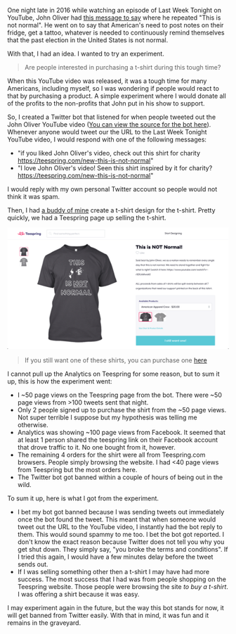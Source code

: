 One night late in 2016 while watching an episode of Last Week Tonight on YouTube, John Oliver had [this message to say](https://youtu.be/-rSDUsMwakI?t=1341) where he repeated "This is not normal". He went on to say that American's need to post notes on their fridge, get a tattoo, whatever is needed to continuously remind themselves that the past election in the United States is not normal.

With that, I had an idea. I wanted to try an experiment.

> Are people interested in purchasing a t-shirt during this tough time?

When this YouTube video was released, it was a tough time for many Americans, including myself, so I was wondering if people would react to that by purchasing a product. A simple experiment where I would donate all of the profits to the non-profits that John put in his show to support.

So, I created a Twitter bot that listened for when people tweeted out the John Oliver YouTube video ([You can view the source for the bot here](https://github.com/levibostian/john-oliver-bot)). Whenever anyone would tweet our the URL to the Last Week Tonight YouTube video, I would respond with one of the following messages:

* "if you liked John Oliver's video, check out this shirt for charity https://teespring.com/new-this-is-not-normal"
* "I love John Oliver's video! Seen this shirt inspired by it for charity? https://teespring.com/new-this-is-not-normal"

I would reply with my own personal Twitter account so people would not think it was spam.

Then, I had [a buddy of mine](https://twitter.com/willlenzenjr/) create a t-shirt design for the t-shirt. Pretty quickly, we had a Teespring page up selling the t-shirt.

![](/img/opensource/twitter_reply_bot/not_normal_shirt.png)
> If you still want one of these shirts, you can purchase one [here](https://teespring.com/new-this-is-not-normal#pid=6&cid=614&sid=front)

I cannot pull up the Analytics on Teespring for some reason, but to sum it up, this is how the experiment went:

* I ~50 page views on the Teespring page from the bot. There were ~50 page views from >100 tweets sent that night.
* Only 2 people signed up to purchase the shirt from the ~50 page views. Not super terrible I suppose but my hypothesis was telling me otherwise.
* Analytics was showing ~100 page views from Facebook. It seemed that at least 1 person shared the teespring link on their Facebook account that drove traffic to it. No one bought from it, however.
* The remaining 4 orders for the shirt were all from Teespring.com browsers. People simply browsing the website. I had <40 page views from Teespring but the most orders here.
* The Twitter bot got banned within a couple of hours of being out in the wild.

To sum it up, here is what I got from the experiment.

* I bet my bot got banned because I was sending tweets out immediately once the bot found the tweet. This meant that when someone would tweet out the URL to the YouTube video, I instantly had the bot reply to them. This would sound spammy to me too. I bet the bot got reported. I don't know the exact reason because Twitter does not tell you why you get shut down. They simply say, "you broke the terms and conditions". If I tried this again, I would have a few minutes delay before the tweet sends out.
* If I was selling something other then a t-shirt I may have had more success. The most success that I had was from people shopping on the Teespring website. Those people were browsing the site *to buy a t-shirt*. I was offering a shirt because it was easy.

I may experiment again in the future, but the way this bot stands for now, it will get banned from Twitter easily. With that in mind, it was fun and it remains in the graveyard.
